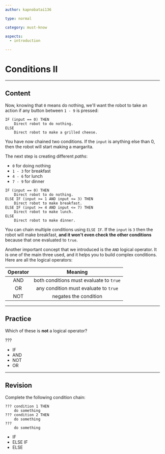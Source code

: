 ```yaml
---
author: kapnobatai136

type: normal

category: must-know

aspects:
  - introduction

---
```


# Conditions II

---
## Content

Now, knowing that `0` means do nothing, we'll want the robot to take an action if any button between `1 - 9` is pressed:

```plain-text
IF (input == 0) THEN
    Direct robot to do nothing.
ELSE
    Direct robot to make a grilled cheese.
```

You have now chained two conditions. If the `input` is anything else than 0, then the robot will start making a margarita.

The next step is creating different *paths*:
- `0` for doing nothing
- `1 - 3` for breakfast
- `4 - 6` for lunch
- `7 - 9` for dinner

```plain-text
IF (input == 0) THEN
    Direct robot to do nothing.
ELSE IF (input >= 1 AND input <= 3) THEN
    Direct robot to make breakfast.
ELSE IF (input >= 4 AND input <= 7) THEN
    Direct robot to make lunch.
ELSE
    Direct robot to make dinner.
```

You can chain multiple conditions using `ELSE IF`. If the `input` is `3` then the robot will make breakfast, **and it won't even check the other conditions** because that one evaluated to `true`.

Another important concept that we introduced is the `AND` logical operator. It is one of the main three used, and it helps you to build complex conditions. Here are all the logical operators:

| Operator |                 Meaning                 |
|:--------:|:---------------------------------------:|
|    AND   | both conditions must evaluate to `true` |
|    OR    |  any condition must evaluate to `true`  |
|    NOT   |          negates the condition          |

---
## Practice

Which of these is **not** a logical operator?

???

* IF
* AND
* NOT
* OR

---
## Revision

Complete the following condition chain:

```plain-text
??? condition 1 THEN
    do something
??? condition 2 THEN
    do something
???
    do something
```

* IF
* ELSE IF
* ELSE